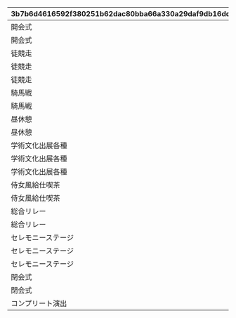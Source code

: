 |3b7b6d4616592f380251b62dac80bba66a330a29daf9db16dd71e9911f5d5deb|5515e0ffd711969df98b0ffc8846b2f6da553c5fd7846a5ab6aed9c7aa025895|9eac5431e768d17cc89abdde66accb2d5bff153f02bbe7d4dca64ecc416942e2|2493e9337abe87b556c563e165b9d2b574e8dabf72d396e44483a099171d86e1|85b3eb84dc025d2dba486631297def69f6e8537ccdf066bcc559bcb4faa86164|3f0978a02902f6f845ad137cf720f9b039299abef45afcdefb5f5c87225733c3|cc1f4ff6c34b74a8e3217904f31ac92e251a975856574fb4329e27d8430574e0|
| --- | --- | --- | --- | --- | --- | --- |
|開会式|0|10064|4|1006401|0|20036104|
|開会式|0|10064|3|1006402|0|20036104|
|徒競走|0|10064|1|1006403|1006402|20036104|
|徒競走|0|10064|4|1006404|1006402|20036104|
|徒競走|0|10064|2|1006405|1006402|20036104|
|騎馬戦|0|10064|2|1006406|1006405|20036104|
|騎馬戦|0|10064|4|1006407|1006405|20036104|
|昼休憩|0|10064|3|1006408|1006406|20036106|
|昼休憩|0|10064|4|1006409|1006406|20036106|
|学術文化出展各種|0|10064|3|1006410|1006408|20036106|
|学術文化出展各種|0|10064|4|1006411|1006408|20036106|
|学術文化出展各種|0|10064|1|1006412|1006408|20036106|
|侍女風給仕喫茶|0|10064|4|1006413|1006410|20036108|
|侍女風給仕喫茶|0|10064|3|1006414|1006410|20036108|
|総合リレー|0|10064|3|1006415|1006414|20036113|
|総合リレー|0|10064|4|1006416|1006414|20036113|
|セレモニーステージ|2003601|10064|1|1006417|1006415|0|
|セレモニーステージ|2003601|10064|4|1006418|1006415|0|
|セレモニーステージ|2003601|10064|2|1006419|1006415|0|
|閉会式|2003601|10064|3|1006420|1006419|0|
|閉会式|2003601|10064|4|1006421|1006419|0|
|コンプリート演出|2003601|10064|4|1006422|1006420|0|